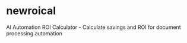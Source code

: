 # newroical
AI Automation ROI Calculator - Calculate savings and ROI for document processing automation
